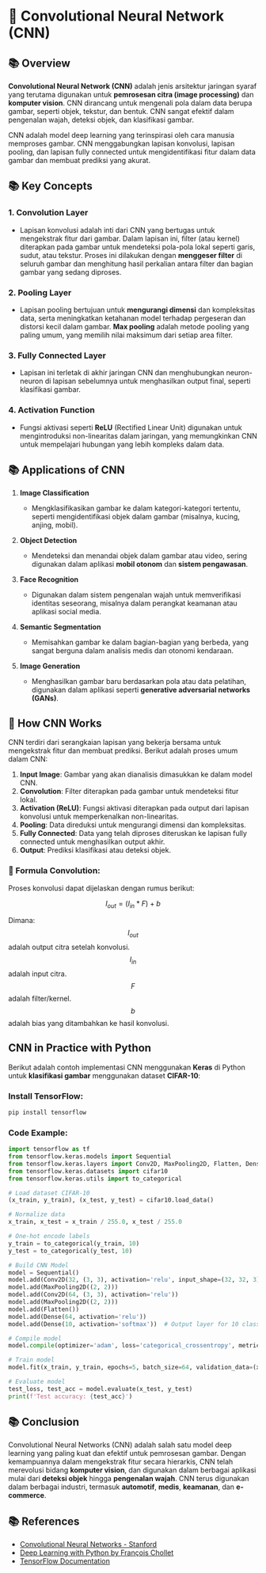 
# 📘  Convolutional Neural Network (CNN)

## 📚 Overview
**Convolutional Neural Network (CNN)** adalah jenis arsitektur jaringan syaraf yang terutama digunakan untuk **pemrosesan citra (image processing)** dan **komputer vision**. CNN dirancang untuk mengenali pola dalam data berupa gambar, seperti objek, tekstur, dan bentuk. CNN sangat efektif dalam pengenalan wajah, deteksi objek, dan klasifikasi gambar.

CNN adalah model deep learning yang terinspirasi oleh cara manusia memproses gambar. CNN menggabungkan lapisan konvolusi, lapisan pooling, dan lapisan fully connected untuk mengidentifikasi fitur dalam data gambar dan membuat prediksi yang akurat.

## 📚 Key Concepts

### 1. **Convolution Layer**
   - Lapisan konvolusi adalah inti dari CNN yang bertugas untuk mengekstrak fitur dari gambar. Dalam lapisan ini, filter (atau kernel) diterapkan pada gambar untuk mendeteksi pola-pola lokal seperti garis, sudut, atau tekstur. Proses ini dilakukan dengan **menggeser filter** di seluruh gambar dan menghitung hasil perkalian antara filter dan bagian gambar yang sedang diproses.

### 2. **Pooling Layer**
   - Lapisan pooling bertujuan untuk **mengurangi dimensi** dan kompleksitas data, serta meningkatkan ketahanan model terhadap pergeseran dan distorsi kecil dalam gambar. **Max pooling** adalah metode pooling yang paling umum, yang memilih nilai maksimum dari setiap area filter.

### 3. **Fully Connected Layer**
   - Lapisan ini terletak di akhir jaringan CNN dan menghubungkan neuron-neuron di lapisan sebelumnya untuk menghasilkan output final, seperti klasifikasi gambar.

### 4. **Activation Function**
   - Fungsi aktivasi seperti **ReLU** (Rectified Linear Unit) digunakan untuk mengintroduksi non-linearitas dalam jaringan, yang memungkinkan CNN untuk mempelajari hubungan yang lebih kompleks dalam data.

## 📚 Applications of CNN

1. **Image Classification**
   - Mengklasifikasikan gambar ke dalam kategori-kategori tertentu, seperti mengidentifikasi objek dalam gambar (misalnya, kucing, anjing, mobil).

2. **Object Detection**
   - Mendeteksi dan menandai objek dalam gambar atau video, sering digunakan dalam aplikasi **mobil otonom** dan **sistem pengawasan**.

3. **Face Recognition**
   - Digunakan dalam sistem pengenalan wajah untuk memverifikasi identitas seseorang, misalnya dalam perangkat keamanan atau aplikasi social media.

4. **Semantic Segmentation**
   - Memisahkan gambar ke dalam bagian-bagian yang berbeda, yang sangat berguna dalam analisis medis dan otonomi kendaraan.

5. **Image Generation**
   - Menghasilkan gambar baru berdasarkan pola atau data pelatihan, digunakan dalam aplikasi seperti **generative adversarial networks (GANs)**.

## 🧠 How CNN Works

CNN terdiri dari serangkaian lapisan yang bekerja bersama untuk mengekstrak fitur dan membuat prediksi. Berikut adalah proses umum dalam CNN:

1. **Input Image**: Gambar yang akan dianalisis dimasukkan ke dalam model CNN.
2. **Convolution**: Filter diterapkan pada gambar untuk mendeteksi fitur lokal.
3. **Activation (ReLU)**: Fungsi aktivasi diterapkan pada output dari lapisan konvolusi untuk memperkenalkan non-linearitas.
4. **Pooling**: Data direduksi untuk mengurangi dimensi dan kompleksitas.
5. **Fully Connected**: Data yang telah diproses diteruskan ke lapisan fully connected untuk menghasilkan output akhir.
6. **Output**: Prediksi klasifikasi atau deteksi objek.

### 🧪 Formula Convolution:
Proses konvolusi dapat dijelaskan dengan rumus berikut:

$$ I_{out} = (I_{in} * F) + b $$

Dimana:
$$ I_{out} $$ adalah output citra setelah konvolusi.
$$ I_{in} $$ adalah input citra.
$$ F $$ adalah filter/kernel.
$$ b $$ adalah bias yang ditambahkan ke hasil konvolusi.

## CNN in Practice with Python

Berikut adalah contoh implementasi CNN menggunakan **Keras** di Python untuk **klasifikasi gambar** menggunakan dataset **CIFAR-10**:

### Install TensorFlow:
```bash
pip install tensorflow
```

### Code Example:
```python
import tensorflow as tf
from tensorflow.keras.models import Sequential
from tensorflow.keras.layers import Conv2D, MaxPooling2D, Flatten, Dense
from tensorflow.keras.datasets import cifar10
from tensorflow.keras.utils import to_categorical

# Load dataset CIFAR-10
(x_train, y_train), (x_test, y_test) = cifar10.load_data()

# Normalize data
x_train, x_test = x_train / 255.0, x_test / 255.0

# One-hot encode labels
y_train = to_categorical(y_train, 10)
y_test = to_categorical(y_test, 10)

# Build CNN Model
model = Sequential()
model.add(Conv2D(32, (3, 3), activation='relu', input_shape=(32, 32, 3)))
model.add(MaxPooling2D((2, 2)))
model.add(Conv2D(64, (3, 3), activation='relu'))
model.add(MaxPooling2D((2, 2)))
model.add(Flatten())
model.add(Dense(64, activation='relu'))
model.add(Dense(10, activation='softmax'))  # Output layer for 10 classes

# Compile model
model.compile(optimizer='adam', loss='categorical_crossentropy', metrics=['accuracy'])

# Train model
model.fit(x_train, y_train, epochs=5, batch_size=64, validation_data=(x_test, y_test))

# Evaluate model
test_loss, test_acc = model.evaluate(x_test, y_test)
print(f'Test accuracy: {test_acc}')
```

## 📚 Conclusion
Convolutional Neural Networks (CNN) adalah salah satu model deep learning yang paling kuat dan efektif untuk pemrosesan gambar. Dengan kemampuannya dalam mengekstrak fitur secara hierarkis, CNN telah merevolusi bidang **komputer vision**, dan digunakan dalam berbagai aplikasi mulai dari **deteksi objek** hingga **pengenalan wajah**. CNN terus digunakan dalam berbagai industri, termasuk **automotif**, **medis**, **keamanan**, dan **e-commerce**.

## 📚 References
- [Convolutional Neural Networks - Stanford](https://cs231n.github.io/convolutional-networks/)
- [Deep Learning with Python by François Chollet](https://www.manning.com/books/deep-learning-with-python)
- [TensorFlow Documentation](https://www.tensorflow.org/)
